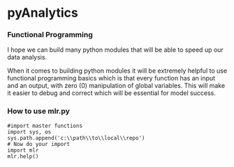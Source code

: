 # pyAnalytics

### Functional Programming 
I hope we can build many python modules that will be able to speed up our data analysis.

When it comes to building python modules it will be extremely helpful to use functional programming basics which is that every function has an input and an output, with zero (0) manipulation of global variables. This will make it easier to debug and correct which will be essential for model success.   

### How to use mlr.py
```
#import master functions 
import sys, os
sys.path.append('c:\\path\\to\\local\\repo')
# Now do your import
import mlr
mlr.help()
```
